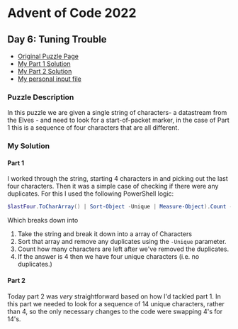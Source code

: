 # Advent of Code 2022
## Day 6: Tuning Trouble

* [Original Puzzle Page](https://adventofcode.com/2022/day/6)
* [My Part 1 Solution](./day6-part1.ps1)
* [My Part 2 Solution](./day6-part2.ps1)
* [My personal input file](./input.txt)

### Puzzle Description
In this puzzle we are given a single string of characters- a datastream from the Elves - 
and need to look for a start-of-packet marker, in the case of Part 1 this is a sequence of four characters that are all different.

### My Solution
#### Part 1
I worked through the string, starting 4 characters in and picking out the last four characters. Then it was a simple case
of checking if there were any duplicates. For this I used the following PowerShell logic:
```powershell
$lastFour.ToCharArray() | Sort-Object -Unique | Measure-Object).Count -eq 4
```
Which breaks down into 
1. Take the string and break it down into a array of Characters
2. Sort that array and remove any duplicates using the ``-Unique`` parameter.
3. Count how many characters are left after we've removed the duplicates. 
4. If the answer is 4 then we have four unique characters (i.e. no duplicates.)

#### Part 2
Today part 2 was *very* straightforward based on how I'd tackled part 1. In this part we needed to look for a sequence of 14 unique characters, rather than 4, so the only necessary changes to the code were swapping 4's for 14's.
